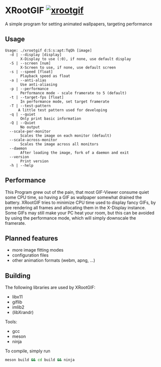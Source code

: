 # XRootGIF [![xrootgif](https://img.shields.io/aur/version/xrootgif.svg)](https://aur.archlinux.org/packages/xrootgif/)

A simple program for setting animated wallpapers, targeting performance

## Usage

``` text
Usage: ./xrootgif d:S:s:apt:TqQh [image]
  -d | --display [display]
       X-Display to use (:0), if none, use default display
  -S | --screen [num]
       X-Screen to use, if none, use default screen
  -s | --speed [float]
       Playback speed as float
  -a | --anti-alias
       Use anti-aliasing
  -p | --performance
       Performance mode - scale framerate to 5 (default)
  -t | --target-fps [float]
       In performance mode, set target framerate
  -T | --test-pattern
      A little test pattern used for developing
  -q | --quiet
       Only print basic information
  -Q | --Quiet
       No output
  --scale-per-monitor
       Scales the image on each monitor (default)
  --scale-across-monitor
       Scales the image across all monitors
  --daemon
       After loading the image, fork of a daemon and exit
  --version
       Print version
  -h | --help
```

## Performance

This Program grew out of the pain, that most GIF-Viewer consume quiet
some CPU time, so having a GIF as wallpaper somewhat drained the battery.
XRootGIF tries to minimize CPU time used to display fancy GIFs,
by pre rendering all frames and allocating them in the X-Display instance.
Some GIFs may still make your PC heat your room, but this can be
avoided by using the performance mode, which will simply downscale
the framerate.

## Planned features

  - more image fitting modes
  - configuration files
  - other animation formats (webm, apng, ...)

## Building

The following libraries are used by XRootGIF:

  - libx11
  - giflib
  - imlib2
  - (libXrandr)

Tools:

  - gcc
  - meson
  - ninja 

To compile, simply run

``` sh
meson build && cd build && ninja
```

